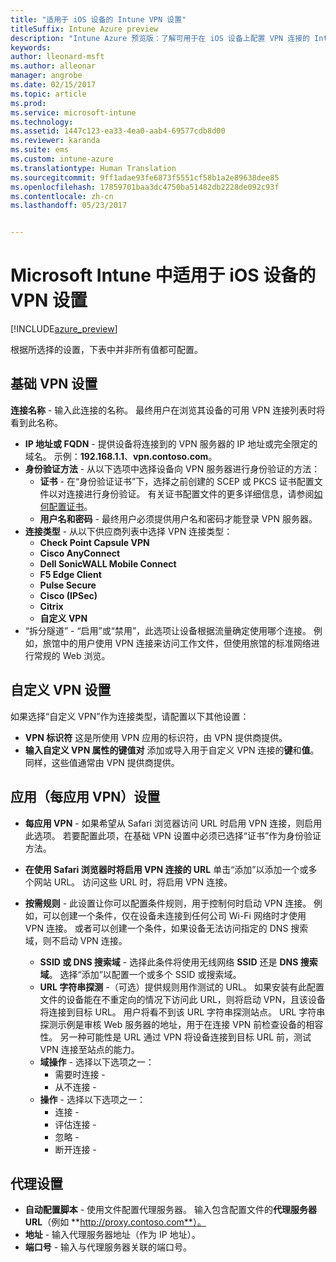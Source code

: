 ```yaml
---
title: "适用于 iOS 设备的 Intune VPN 设置"
titleSuffix: Intune Azure preview
description: "Intune Azure 预览版：了解可用于在 iOS 设备上配置 VPN 连接的 Intune 设置。"
keywords: 
author: lleonard-msft
ms.author: alleonar
manager: angrobe
ms.date: 02/15/2017
ms.topic: article
ms.prod: 
ms.service: microsoft-intune
ms.technology: 
ms.assetid: 1447c123-ea33-4ea0-aab4-69577cdb8d00
ms.reviewer: karanda
ms.suite: ems
ms.custom: intune-azure
ms.translationtype: Human Translation
ms.sourcegitcommit: 9ff1adae93fe6873f5551cf58b1a2e89638dee85
ms.openlocfilehash: 17859701baa3dc4750ba51482db2228de092c93f
ms.contentlocale: zh-cn
ms.lasthandoff: 05/23/2017


---
```


# <a name="vpn-settings-for-ios-devices-in-microsoft-intune"></a>Microsoft Intune 中适用于 iOS 设备的 VPN 设置

[!INCLUDE[azure_preview](./includes/azure_preview.md)]

根据所选择的设置，下表中并非所有值都可配置。

## <a name="base-vpn-settings"></a>基础 VPN 设置


**连接名称** - 输入此连接的名称。 最终用户在浏览其设备的可用 VPN 连接列表时将看到此名称。
- **IP 地址或 FQDN** - 提供设备将连接到的 VPN 服务器的 IP 地址或完全限定的域名。 示例：**192.168.1.1**、**vpn.contoso.com**。
- **身份验证方法** - 从以下选项中选择设备向 VPN 服务器进行身份验证的方法：
    - **证书** - 在“身份验证证书”下，选择之前创建的 SCEP 或 PKCS 证书配置文件以对连接进行身份验证。 有关证书配置文件的更多详细信息，请参阅[如何配置证书](certificates-configure.md)。
    - **用户名和密码** - 最终用户必须提供用户名和密码才能登录 VPN 服务器。
- **连接类型** - 从以下供应商列表中选择 VPN 连接类型：
    - **Check Point Capsule VPN**
    - **Cisco AnyConnect**
    - **Dell SonicWALL Mobile Connect**
    -  **F5 Edge Client**
    - **Pulse Secure**
    - **Cisco (IPSec)**
    - **Citrix**
    - **自定义 VPN**
- “拆分隧道” - “启用”或“禁用”，此选项让设备根据流量确定使用哪个连接。 例如，旅馆中的用户使用 VPN 连接来访问工作文件，但使用旅馆的标准网络进行常规的 Web 浏览。


## <a name="custom-vpn-settings"></a>自定义 VPN 设置

如果选择“自定义 VPN”作为连接类型，请配置以下其他设置：

- **VPN 标识符** 这是所使用 VPN 应用的标识符，由 VPN 提供商提供。
- **输入自定义 VPN 属性的键值对** 添加或导入用于自定义 VPN 连接的**键**和**值**。 同样，这些值通常由 VPN 提供商提供。

## <a name="apps-per-app-vpn-settings"></a>应用（每应用 VPN）设置

- **每应用 VPN** - 如果希望从 Safari 浏览器访问 URL 时启用 VPN 连接，则启用此选项。 若要配置此项，在基础 VPN 设置中必须已选择“证书”作为身份验证方法。
- **在使用 Safari 浏览器时将启用 VPN 连接的 URL** 单击“添加”以添加一个或多个网站 URL。 访问这些 URL 时，将启用 VPN 连接。

- **按需规则** - 此设置让你可以配置条件规则，用于控制何时启动 VPN 连接。 例如，可以创建一个条件，仅在设备未连接到任何公司 Wi-Fi 网络时才使用 VPN 连接。 或者可以创建一个条件，如果设备无法访问指定的 DNS 搜索域，则不启动 VPN 连接。

    - **SSID 或 DNS 搜索域** - 选择此条件将使用无线网络 **SSID** 还是 **DNS 搜索域**。 选择“添加”以配置一个或多个 SSID 或搜索域。
    - **URL 字符串探测** -（可选）提供规则用作测试的 URL。 如果安装有此配置文件的设备能在不重定向的情况下访问此 URL，则将启动 VPN，且该设备将连接到目标 URL。 用户将看不到该 URL 字符串探测站点。 URL 字符串探测示例是审核 Web 服务器的地址，用于在连接 VPN 前检查设备的相容性。 另一种可能性是 URL 通过 VPN 将设备连接到目标 URL 前，测试 VPN 连接至站点的能力。
    - **域操作** - 选择以下选项之一：
        - 需要时连接 - 
        - 从不连接 - 
    - **操作** - 选择以下选项之一：
        - 连接 - 
        - 评估连接 - 
        - 忽略 - 
        - 断开连接 - 


## <a name="proxy-settings"></a>代理设置

- **自动配置脚本** - 使用文件配置代理服务器。 输入包含配置文件的**代理服务器 URL**（例如 **http://proxy.contoso.com**）。
- **地址** - 输入代理服务器地址（作为 IP 地址）。
- **端口号** - 输入与代理服务器关联的端口号。

